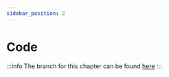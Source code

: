 ```yaml
---
sidebar_position: 2
---
```


# Code

:::info
The branch for this chapter can be found [here](https://github.com/appeltje-c/starter-app/tree/06-secure-local-storage)
:::
